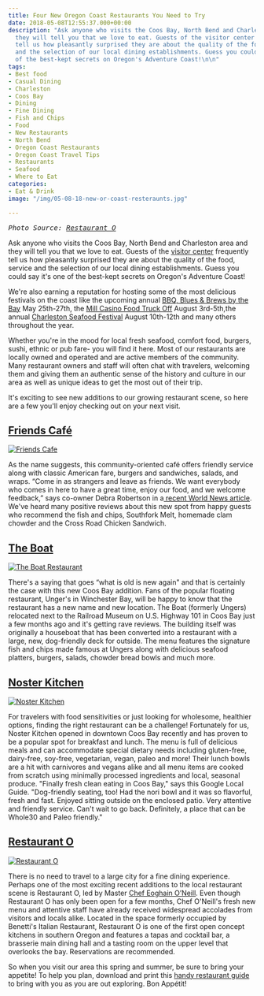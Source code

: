 ```yaml
---
title: Four New Oregon Coast Restaurants You Need to Try
date: 2018-05-08T12:55:37.000+00:00
description: "Ask anyone who visits the Coos Bay, North Bend and Charleston area and
  they will tell you that we love to eat. Guests of the visitor center frequently
  tell us how pleasantly surprised they are about the quality of the food, service
  and the selection of our local dining establishments. Guess you could say it's one
  of the best-kept secrets on Oregon's Adventure Coast!\n\n"
tags:
- Best food
- Casual Dining
- Charleston
- Coos Bay
- Dining
- Fine Dining
- Fish and Chips
- Food
- New Restaurants
- North Bend
- Oregon Coast Restaurants
- Oregon Coast Travel Tips
- Restaurants
- Seafood
- Where to Eat
categories:
- Eat & Drink
image: "/img/05-08-18-new-or-coast-resteraunts.jpg"

---
```

<pre><em>Photo Source: <a href="https://www.facebook.com/RestaurantO/">Restaurant O</a></em></pre>

Ask anyone who visits the Coos Bay, North Bend and Charleston area and they will tell you that we love to eat. Guests of the <a href="/" target="_blank" rel="noopener noreferrer">visitor center</a> frequently tell us how pleasantly surprised they are about the quality of the food, service and the selection of our local dining establishments. Guess you could say it's one of the best-kept secrets on Oregon's Adventure Coast!

We're also earning a reputation for hosting some of the most delicious festivals on the coast like the upcoming annual <a href="/events/" target="_blank" rel="noopener noreferrer">BBQ, Blues & Brews by the Bay</a> May 25th-27th, the <a href="/event/the-mill-casino-food-truck-off/" target="_blank" rel="noopener noreferrer">Mill Casino Food Truck Off</a> August 3rd-5th,the annual <a href="/event/annual-charleston-seafood-festival/" target="_blank" rel="noopener noreferrer">Charleston Seafood Festival</a> August 10th-12th and many others throughout the year.

Whether you're in the mood for local fresh seafood, comfort food, burgers, sushi, ethnic or pub fare- you will find it here. Most of our restaurants are locally owned and operated and are active members of the community. Many restaurant owners and staff will often chat with travelers, welcoming them and giving them an authentic sense of the history and culture in our area as well as unique ideas to get the most out of their trip.

It's exciting to see new additions to our growing restaurant scene, so here are a few you'll enjoy checking out on your next visit.

<a href="https://www.facebook.com/Friends-Cafe-530179044034503/" target="_blank" rel="noopener noreferrer"><h2>Friends Café</h2>
![Friends Cafe](/img/31779137_574170102968730_5601684965226971136_o-674x379.jpg)
</a>

As the name suggests, this community-oriented café offers friendly service along with classic American fare, burgers and sandwiches, salads, and wraps. “Come in as strangers and leave as friends. We want everybody who comes in here to have a great time, enjoy our food, and we welcome feedback,” says co-owner Debra Robertson in a<a href="http://theworldlink.com/news/local/business/friends-cafe-to-open-in-eastside-by-the-end-of/article_480369f0-211a-5df0-89fe-e9961fc3f69b.html" target="_blank" rel="noopener noreferrer"> recent World News article</a>. We've heard many positive reviews about this new spot from happy guests who recommend the fish and chips, Southfork Melt, homemade clam chowder and the Cross Road Chicken Sandwich.

<a href="https://www.facebook.com/The-Boat-1658642967582777/" target="_blank" rel="noopener noreferrer"><h2>The Boat</h2>
![The Boat Restaurant](/img/stop-in-for-the-southern-flavors-of-catfish-with-a-cajun-aioli-french-fries-coleslaw-or-rice-pilaf-and-a-pudding-pie-674x899.jpg)
</a>

There's a saying that goes “what is old is new again" and that is certainly the case with this new Coos Bay addition. Fans of the popular floating restaurant, Unger's in Winchester Bay, will be happy to know that the restaurant has a new name and new location. The Boat (formerly Ungers) relocated next to the Railroad Museum on U.S. Highway 101 in Coos Bay just a few months ago and it's getting rave reviews. The building itself was originally a houseboat that has been converted into a restaurant with a large, new, dog-friendly deck for outside. The menu features the signature fish and chips made famous at Ungers along with delicious seafood platters, burgers, salads, chowder bread bowls and much more.

<a href="https://nosterkitchen.com/" target="_blank" rel="noopener noreferrer"><h2>Noster Kitchen</h2>

![Noster Kitchen](/img/screenshot-2018-05-08-at-8.52.25-am.png)

</a>

For travelers with food sensitivities or just looking for wholesome, healthier options, finding the right restaurant can be a challenge! Fortunately for us, Noster Kitchen opened in downtown Coos Bay recently and has proven to be a popular spot for breakfast and lunch. The menu is full of delicious meals and can accommodate special dietary needs including gluten-free, dairy-free, soy-free, vegetarian, vegan, paleo and more! Their lunch bowls are a hit with carnivores and vegans alike and all menu items are cooked from scratch using minimally processed ingredients and local, seasonal produce. "Finally fresh clean eating in Coos Bay," says this Google Local Guide. "Dog-friendly seating, too! Had the nori bowl and it was so flavorful, fresh and fast. Enjoyed sitting outside on the enclosed patio. Very attentive and friendly service. Can't wait to go back. Definitely, a place that can be Whole30 and Paleo friendly."

<a href="https://www.facebook.com/RestaurantO/" target="_blank" rel="noopener noreferrer"><h2>Restaurant O</h2>

![Restaurant O](/img/carbonara_d1450-674x505.jpg)

</a>

There is no need to travel to a large city for a fine dining experience. Perhaps one of the most exciting recent additions to the local restaurant scene is Restaurant O, led by Master <a href="http://restauranto.us/masterchef-o-neill" target="_blank" rel="noopener noreferrer">Chef Eoghain O’Neill</a>. Even though Restaurant O has only been open for a few months, Chef O'Neill's fresh new menu and attentive staff have already received widespread accolades from visitors and locals alike. Located in the space formerly occupied by Benetti's Italian Restaurant, Restaurant O is one of the first open concept kitchens in southern Oregon and features a tapas and cocktail bar, a brasserie main dining hall and a tasting room on the upper level that overlooks the bay. Reservations are recommended.

So when you visit our area this spring and summer, be sure to bring your appetite! To help you plan, download and print this [handy restaurant guide](/img/restaurant-brochure-04-19.pdf) to bring with you as you are out exploring. Bon Appétit!